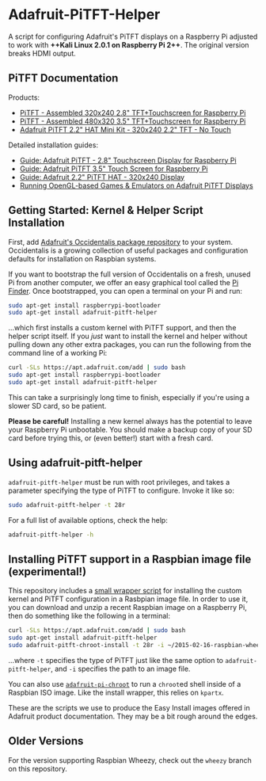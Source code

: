 # Adafruit-PiTFT-Helper

A script for configuring Adafruit's PiTFT displays on a Raspberry Pi adjusted to work with **++Kali Linux 2.0.1 on Raspberry Pi 2++**. 
The original version breaks HDMI output.

## PiTFT Documentation

Products:

- [PiTFT - Assembled 320x240 2.8" TFT+Touchscreen for Raspberry Pi](https://www.adafruit.com/product/1601)
- [PiTFT - Assembled 480x320 3.5" TFT+Touchscreen for Raspberry Pi](https://www.adafruit.com/product/2097)
- [Adafruit PiTFT 2.2" HAT Mini Kit - 320x240 2.2" TFT - No Touch](https://www.adafruit.com/product/2315)

Detailed installation guides:

- [Guide: Adafruit PiTFT - 2.8" Touchscreen Display for Raspberry Pi](https://learn.adafruit.com/adafruit-pitft-28-inch-resistive-touchscreen-display-raspberry-pi/overview)
- [Guide: Adafruit PiTFT 3.5" Touch Screen for Raspberry Pi](https://learn.adafruit.com/adafruit-pitft-3-dot-5-touch-screen-for-raspberry-pi/overview)
- [Guide: Adafruit 2.2" PiTFT HAT - 320x240 Display](https://learn.adafruit.com/adafruit-2-2-pitft-hat-320-240-primary-display-for-raspberry-pi/overview)
- [Running OpenGL-based Games & Emulators on Adafruit PiTFT Displays](https://learn.adafruit.com/running-opengl-based-games-and-emulators-on-adafruit-pitft-displays/overview)

## Getting Started: Kernel & Helper Script Installation

First, add [Adafruit's Occidentalis package repository][o] to your system.
Occidentalis is a growing collection of useful packages and configuration
defaults for installation on Raspbian systems.

If you want to bootstrap the full version of Occidentalis on a fresh, unused Pi
from another computer, we offer an easy graphical tool called the [Pi Finder][p].
Once bootstrapped, you can open a terminal on your Pi and run:

```sh
sudo apt-get install raspberrypi-bootloader
sudo apt-get install adafruit-pitft-helper
```

...which first installs a custom kernel with PiTFT support, and then the helper
script itself.  If you _just_ want to install the kernel and helper without
pulling down any other extra packages, you can run the following from the
command line of a working Pi:

```sh
curl -SLs https://apt.adafruit.com/add | sudo bash
sudo apt-get install raspberrypi-bootloader
sudo apt-get install adafruit-pitft-helper
```

This can take a surprisingly long time to finish, especially if you're using a
slower SD card, so be patient.

**Please be careful!** Installing a new kernel always has the potential to
leave your Raspberry Pi unbootable.  You should make a backup copy of your SD
card before trying this, or (even better!) start with a fresh card.

## Using adafruit-pitft-helper

`adafruit-pitft-helper` must be run with root privileges, and takes a parameter
specifying the type of PiTFT to configure.  Invoke it like so:

```sh
sudo adafruit-pitft-helper -t 28r
```

For a full list of available options, check the help:

```sh
adafruit-pitft-helper -h
```

## Installing PiTFT support in a Raspbian image file (experimental!)

This repository includes a [small wrapper script][c] for installing the custom
kernel and PiTFT configuration in a Rasbpian image file.  In order to use it,
you can download and unzip a recent Raspbian image on a Raspberry Pi, then do
something like the following in a terminal:

```sh
curl -SLs https://apt.adafruit.com/add | sudo bash
sudo apt-get install adafruit-pitft-helper
sudo adafruit-pitft-chroot-install -t 28r -i ~/2015-02-16-raspbian-wheezy.img
```

...where `-t` specifies the type of PiTFT just like the same option to
`adafruit-pitft-helper`, and `-i` specifies the path to an image file.

You can also use [`adafruit-pi-chroot`][pi-chroot] to run a `chroot`ed shell
inside of a Raspbian ISO image.  Like the install wrapper, this relies on
`kpartx`.

These are the scripts we use to produce the Easy Install images offered in
Adafruit product documentation.  They may be a bit rough around the edges.

## Older Versions

For the version supporting Raspbian Wheezy, check out the `wheezy` branch
on this repository.

[o]: https://github.com/adafruit/Adafruit-Occidentalis
[p]: https://github.com/adafruit/Adafruit-Pi-Finder
[c]: https://github.com/adafruit/Adafruit-PiTFT-Helper/blob/master/adafruit-pitft-chroot-install
[pi-chroot]: https://github.com/adafruit/Adafruit-PiTFT-Helper/blob/master/adafruit-pi-chroot

